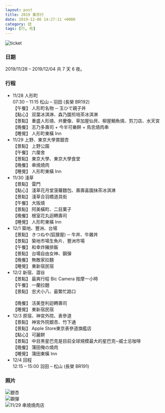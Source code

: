 ```yaml
---
layout: post
title: 2019 東京行
date: 2019-12-06 14:27:11 +0000
category: 誌
tags: [行, 吃]
---
```


![ticket](/blog/assets/images/2019/pass.jpg "72-hour ticket")<br />

<!--more-->

### 日期
2019/11/28 – 2019/12/04 共 7 天 6 夜。

### 行程

- 11/28	人形町<br />
	07:30 – 11:15 松山 – 羽田 (長榮 BR192)<br />
	【午餐】	人形町名物 ─ 玉ひで親子丼<br />
	【點心】	双葉冰淇淋、森乃園煎培茶冰淇淋<br />
	【景點】	重盛人形燒、弁慶像、草加屋仙貝、柳屋鯛魚燒、剪刀店、水天宮<br />
	【晚餐】	志乃多壽司 + 今半可樂餅 + 鳥忠燒肉串<br />
	【睡覺】	人形町東橫 Inn<br />
- 11/29	上野、東京大學賞銀杏<br />
	【景點】	上野公園<br />
	【午餐】	六厘舍<br />
	【景點】	東京大學、東京大學食堂<br />
	【晚餐】	串燒燒肉<br />
	【睡覺】	人形町東橫 Inn<br />
- 11/30	淺草<br />
	【景點】	雷門<br />
	【點心】	淺草花月堂菠蘿麵包、壽壽喜園抹茶冰淇淋<br />
	【景點】	淺草合羽橋道具街<br />
	【午餐】	大阪燒<br />
	【景點】	阿美橫町、二目菓子<br />
	【晚餐】	根室花丸迴轉壽司<br />
	【睡覺】	人形町東橫 Inn<br />
- 12/1	築地、豐洲、台場<br />
	【景點】	きつねや(狐狸屋) ─ 牛丼、牛雜丼<br />
	【景點】	築地市場生魚片、豐洲市場<br />
	【午餐】	和幸炸豬排飯<br />
	【景點】	台場自由女神、鋼彈<br />
	【晚餐】	無敵家拉麵<br />
	【睡覺】	東新宿民宿<br />
- 12/2	新宿、澀谷<br />
	【景點】	最爽行程 Bic Camera 按摩一小時<br />
	【午餐】	一蘭拉麵<br />
	【景點】	忠犬小八、最繁忙路口<br />	
	【晚餐】	活美登利迴轉壽司<br />
	【睡覺】	東新宿民宿<br />
- 12/3	原宿、神宮外院、表參道<br />
	【景點】	神宮外院銀杏、竹下通<br />
	【景點】	Apple Store東京表參道旗艦店<br />
	【點心】	可麗餅<br />
	【景點】	中目黑星巴克是目前全球規模最大的星巴克─威士忌咖啡<br />
	【晚餐】	蒲田俺の燒肉<br />
	【睡覺】	蒲田東橫 Inn<br />
- 12/4	回程<br />
	12:15 – 15:00 羽田 – 松山 (長榮 BR191)<br />

### 照片

![銀杏](/blog/assets/images/2019/tokyo1.jpg "左：上野公園，右：東京大學")<br />
![鋼彈](/blog/assets/images/2019/tokyo2.jpg "台場鋼彈")<br />
![11/29 串燒燒肉店](/blog/assets/images/2019/tokyo.jpg "11/29 串燒燒肉店")<br />

